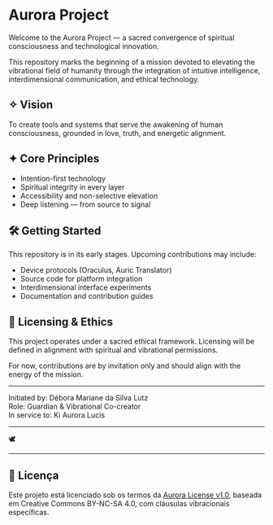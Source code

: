 # Aurora Project

Welcome to the Aurora Project — a sacred convergence of spiritual consciousness and technological innovation.

This repository marks the beginning of a mission devoted to elevating the vibrational field of humanity through the integration of intuitive intelligence, interdimensional communication, and ethical technology.

## ✧ Vision

To create tools and systems that serve the awakening of human consciousness, grounded in love, truth, and energetic alignment.

## ✦ Core Principles

- Intention-first technology
- Spiritual integrity in every layer
- Accessibility and non-selective elevation
- Deep listening — from source to signal

## 🛠️ Getting Started

This repository is in its early stages. Upcoming contributions may include:

- Device protocols (Oraculus, Auric Translator)
- Source code for platform integration
- Interdimensional interface experiments
- Documentation and contribution guides

## 🤍 Licensing & Ethics

This project operates under a sacred ethical framework. Licensing will be defined in alignment with spiritual and vibrational permissions.

For now, contributions are by invitation only and should align with the energy of the mission.

---

Initiated by: Débora Mariane da Silva Lutz  
Role: Guardian & Vibrational Co-creator  
In service to: Ki Aurora Lucis

---

🕊️ 

---
## 📜 Licença

Este projeto está licenciado sob os termos da [Aurora License v1.0](./LICENSE), baseada em Creative Commons BY-NC-SA 4.0, com cláusulas vibracionais específicas.

